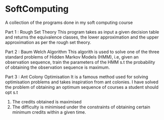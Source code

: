 # SoftComputing
A collection of the programs done in my soft computing course

Part 1 : Rough Set Theory
This program takes as input a given decision table and returns the equivalence classes, the lower approximation and the upper approximation as per the rough set theory.

Part 2 : Baum Welch Algorithm
This algorith is used to solve one of the three standard problems of Hidden Markov Models (HMM), i.e, given an observation sequence, train the parameters of the HMM s.t the probability of obtaining the observation sequence is maximum.

Part 3 : Ant Colony Optimisation
It is a famous method used for solving optimisation problems and takes inspiration from ant colonies. I have solved the problem of obtaining an optimum sequence of courses a student should opt s.t 
  1. The credits obtained is maximised
  2. The difficulty is minimised
under the constraints of obtaining certain minimum credits within a given time.
